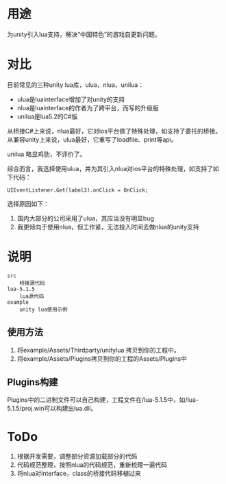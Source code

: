# 用途 #
为unity引入lua支持，解决“中国特色”的游戏自更新问题。

# 对比 #
目前常见的三种unity lua库，ulua，nlua，unilua：

- ulua是luainterface增加了对unity的支持
- nlua是luainterface的作者为了跨平台，而写的升级版
- unilua是lua5.2的C#版

从桥接C#上来说，nlua最好，它对ios平台做了特殊处理，如支持了委托的桥接。
从兼容unity上来说，ulua最好，它重写了loadfile、print等api。

unilua 略显鸡肋，不评价了。

综合而言，我选择使用ulua，并为其引入nlua对ios平台的特殊处理，如支持了如下代码：

    UIEventListener.Get(label3).onClick = OnClick;

选择原因如下：

1. 国内大部分的公司采用了ulua，其应当没有明显bug
1. 我更倾向于使用nlua，但工作紧，无法投入时间去做nlua的unity支持

# 说明 #

    src
        桥接源代码
    lua-5.1.5
        lua源代码
    example
        unity lua使用示例

## 使用方法 ##
1. 将example/Assets/Thirdparty/unitylua 拷贝到你的工程中。
2. 将example/Assets/Plugins拷贝到你的工程的Assets/Plugins中

## Plugins构建 ##
Plugins中的二进制文件可以自己构建，工程文件在/lua-5.1.5中，如/lua-5.1.5/proj.win可以构建出lua.dll。


# ToDo #
1. 根据开发需要，调整部分资源加载部分的代码
1. 代码规范整理，按照nlua的代码规范，重新梳理一遍代码
1. 将nlua对interface，class的桥接代码移植过来